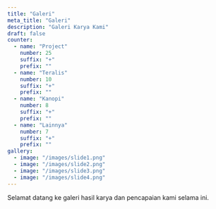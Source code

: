 ```yaml
---
title: "Galeri"
meta_title: "Galeri"
description: "Galeri Karya Kami"
draft: false
counter:
  - name: "Project"
    number: 25
    suffix: "+"
    prefix: ""
  - name: "Teralis"
    number: 10
    suffix: "+"
    prefix: ""
  - name: "Kanopi"
    number: 8
    suffix: "+"
    prefix: ""
  - name: "Lainnya"
    number: 7
    suffix: "+"
    prefix: ""
gallery:
  - image: "/images/slide1.png"
  - image: "/images/slide2.png"
  - image: "/images/slide3.png"
  - image: "/images/slide4.png"
---
```

Selamat datang ke galeri hasil karya dan pencapaian kami selama ini.

